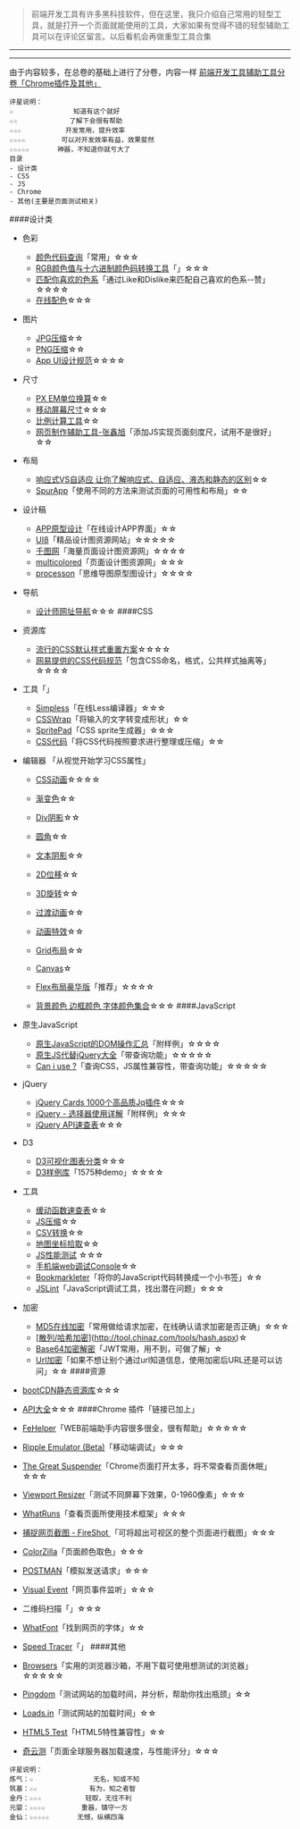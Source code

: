 >前端开发工具有许多黑科技软件，但在这里，我只介绍自己常用的轻型工具，就是打开一个页面就能使用的工具，大家如果有觉得不错的轻型辅助工具可以在评论区留言。以后看机会再做重型工具合集
------
------
由于内容较多，在总卷的基础上进行了分卷，内容一样
[前端开发工具辅助工具分卷「Chrome插件及其他」](http://www.jianshu.com/p/db3dbb1c5b95)
```
评星说明：
☆               知道有这个就好
☆☆             了解下会很有帮助
☆☆☆           开发常用，提升效率
☆☆☆☆         可以对开发效率有益，效果斐然
☆☆☆☆☆       神器，不知道你就亏大了
目录
- 设计类
- CSS
- JS
- Chrome
- 其他(主要是页面测试相关)
```
####设计类
- 色彩
  - [颜色代码查询](http://www.atool.org/colorpicker.php)「常用」☆☆☆
  - [RGB颜色值与十六进制颜色码转换工具](https://convertio.co/zh/rgb-rgba/)「」☆☆☆
  - [匹配你喜欢的色系](http://www.palettable.io/A1C0D1-141B33-DAE3E8-425462-8E9271)「通过Like和Dislike来匹配自己喜欢的色系--赞」☆☆☆☆
  - [在线配色](http://www.shejidaren.com/examples/tools/color-scheme/)☆☆☆
- 图片
  - [JPG压缩](http://compressjpeg.com/)☆☆
  - [PNG压缩](https://tinypng.com/)☆☆
  - [App UI设计规范](http://www.shejidaren.com/examples/tools/chichun/ui-design-spec.html)☆☆☆☆
- 尺寸
  - [PX EM单位换算](http://pxtoem.com/)☆☆
  - [移动屏幕尺寸](http://screensiz.es/)☆☆☆
  - [比例计算工具](http://www.shejidaren.com/examples/tools/aspect/index.html)☆☆
  - [网页制作辅助工具-张鑫旭](http://www.zhangxinxu.com/wordpress/2010/08/%E7%BD%91%E9%A1%B5%E5%88%B6%E4%BD%9C%E8%BE%85%E5%8A%A9%E5%B7%A5%E5%85%B7-jquery%E6%A0%87%E5%B0%BA%E5%8F%82%E8%80%83%E7%BA%BF%E6%8F%92%E4%BB%B6/)「添加JS实现页面刻度尺，试用不是很好」☆☆

- 布局
  - [响应式VS自适应 让你了解响应式、自适应、液态和静态的区别](http://www.shejidaren.com/examples/responsive-web-design)☆☆
  - [SpurApp](http://www.spurapp.com/)「使用不同的方法来测试页面的可用性和布局」☆☆
- 设计稿
  - [APP原型设计](http://www.xiaopiu.com/)「在线设计APP界面」☆☆
  - [UI8](https://www.ui8.net/)「精品设计图资源网站」☆☆☆☆☆
  - [千图网](http://www.58pic.com/)「海量页面设计图资源网」☆☆☆☆
  - [multicolored](http://reeoo.com/category/multicolored)「页面设计图资源网」☆☆☆
  - [processon](https://www.processon.com/)「思维导图原型图设计」☆☆☆☆
- 导航
    - [设计师网址导航](http://hao.uisdc.com/)☆☆☆
####CSS

- 资源库
  -  [流行的CSS默认样式重置方案](http://necolas.github.io/normalize.css)☆☆☆☆
  - [网易提供的CSS代码规范](http://nec.netease.com/)「包含CSS命名，格式，公共样式抽离等」☆☆☆☆
- 工具「」
  - [Simpless](http://wearekiss.com/simpless)「在线Less编译器」☆☆☆
  - [CSSWrap](http://csswarp.eleqtriq.com/)「将输入的文字转变成形状」☆☆
  - [SpritePad](http://spritepad.wearekiss.com/)「CSS sprite生成器」☆☆☆
  - [CSS代码](http://www.css88.com/tool/csstidy/)「将CSS代码按照要求进行整理或压缩」☆☆
- 编辑器 「从视觉开始学习CSS属性」
  - [CSS动画](http://cssanimate.com/)☆☆☆☆
  - [渐变色](http://www.colorzilla.com/gradient-editor/)☆☆
  - [Div阴影](https://testdrive-archive.azurewebsites.net/Graphics/hands-on-css3/hands-on_box-shadow.htm)☆☆

  - [圆角](https://testdrive-archive.azurewebsites.net/Graphics/hands-on-css3/hands-on_border-radius.htm)☆☆
  - [文本阴影](https://testdrive-archive.azurewebsites.net/Graphics/hands-on-css3/hands-on_text-shadow.htm)☆☆
  - [2D位移](https://testdrive-archive.azurewebsites.net/Graphics/hands-on-css3/hands-on_2d-transforms.htm)☆☆
  - [3D旋转](https://testdrive-archive.azurewebsites.net/Graphics/hands-on-css3/hands-on_3d-transforms.htm)☆☆
  - [过渡动画](https://testdrive-archive.azurewebsites.net/Graphics/hands-on-css3/hands-on_transitions.htm)☆☆
  - [动画特效](https://testdrive-archive.azurewebsites.net/Graphics/hands-on-css3/hands-on_animations.htm)☆☆
  - [Grid布局](https://testdrive-archive.azurewebsites.net/Graphics/hands-on-css3/hands-on_grid.htm)☆☆

  - [Canvas](https://testdrive-archive.azurewebsites.net/Graphics/hands-on-css3/hands-on_canvas.htm)☆
  - [Flex布局豪华版](http://the-echoplex.net/flexyboxes/?fixed-height=on&display=flex&flex-direction=row-reverse&flex-wrap=wrap&justify-content=flex-end&align-items=stretch&align-content=stretch&order%5B%5D=0&flex-grow%5B%5D=0&flex-shrink%5B%5D=1&flex-basis%5B%5D=auto&align-self%5B%5D=auto&order%5B%5D=0&flex-grow%5B%5D=0&flex-shrink%5B%5D=1&flex-basis%5B%5D=auto&align-self%5B%5D=auto&order%5B%5D=0&flex-grow%5B%5D=0&flex-shrink%5B%5D=1&flex-basis%5B%5D=auto&align-self%5B%5D=auto)「推荐」☆☆☆☆

  - [背景颜色 边框颜色 字体颜色集合](https://testdrive-archive.azurewebsites.net/Graphics/hands-on-css3/hands-on_transparency.htm)☆☆☆
####JavaScript
- 原生JavaScript
  - [原生JavaScript的DOM操作汇总](http://harttle.com/2015/10/01/javascript-dom-api.html)「附样例」☆☆☆☆
  - [原生JS代替jQuery大全](http://youmightnotneedjquery.com/)「带查询功能」☆☆☆☆☆
  - [Can i use ?](http://caniuse.com/#)「查询CSS，JS属性兼容性，带查询功能」☆☆☆☆☆
-  jQuery
   - [jQuery Cards 1000个高品质Jq插件](http://jquerycards.com/)☆☆☆
   - [jQuery - 选择器使用详解](http://www.hangge.com/blog/cache/detail_1390.html)「附样例」☆☆☆
   - [jQuery API速查表](http://www.jq22.com/chm/jquery1.8.3.html)☆☆☆
- D3
  - [D3可视化图表分类](http://selection.datavisualization.ch/)☆☆☆
  - [D3样例库](http://christopheviau.com/d3list/gallery.html)「1575种demo」☆☆☆☆
- 工具
  - [缓动函数速查表](http://easings.net/zh-cn)☆☆
  - [JS压缩](http://tool.css-js.com/)☆☆
  - [CSV转换](http://papaparse.com/demo)☆☆
  - [地图坐标拾取](http://api.map.baidu.com/lbsapi/getpoint/index.html)☆☆
  - [JS性能测试](https://link.zhihu.com/?target=http%3A//jsperf.com) ☆☆☆
  - [手机端web调试Console](https://jsconsole.com/)☆☆
  - [Bookmarkleter](http://chris.zarate.org/bookmarkleter)「将你的JavaScript代码转换成一个小书签」☆☆
  - [JSLint](http://www.jslint.com/)「JavaScript调试工具，找出潜在问题」☆☆☆
- 加密
  - [MD5在线加密](http://tool.chinaz.com/Tools/md5.aspx)「常用做给请求加密，在线确认请求加密是否正确」☆☆☆
  - [[散列/哈希加密](http://tool.chinaz.com/tools/hash.aspx)](http://tool.chinaz.com/tools/hash.aspx)☆
  - [Base64加密解密](http://tool.chinaz.com/tools/base64.aspx)「JWT常用，用不到，可做了解」☆
  - [Url加密](http://tool.chinaz.com/tools/urlcrypt.aspx)「如果不想让别个通过url知道信息，使用加密后URL还是可以访问」☆☆
####资源
-  [bootCDN静态资源库](http://www.bootcdn.cn/)☆☆☆
- [API大全](https://github.com/TonnyL/Awesome_APIs/blob/master/Chinese.md)☆☆☆
####Chrome 插件「链接已加上」
- [FeHelper](https://chrome.google.com/webstore/detail/web%E5%89%8D%E7%AB%AF%E5%8A%A9%E6%89%8Bfehelper/pkgccpejnmalmdinmhkkfafefagiiiad/reviews?utm_source=chrome-ntp-icon)「WEB前端助手内容很多很全，很有帮助」☆☆☆☆☆
-  [Ripple Emulator (Beta)](https://chrome.google.com/webstore/detail/ripple-emulator-beta/geelfhphabnejjhdalkjhgipohgpdnoc?utm_source=chrome-ntp-icon)「移动端调试」☆☆☆
- [The Great Suspender](https://chrome.google.com/webstore/detail/the-great-suspender/klbibkeccnjlkjkiokjodocebajanakg?utm_source=chrome-ntp-icon)「Chrome页面打开太多，将不常查看页面休眠」☆☆☆
-  [Viewport Resizer](https://chrome.google.com/webstore/detail/viewport-resizer/kapnjjcfcncngkadhpmijlkblpibdcgm?utm_source=chrome-ntp-icon)「测试不同屏幕下效果，0-1960像素」☆☆☆
-   [WhatRuns](https://chrome.google.com/webstore/detail/whatruns/cmkdbmfndkfgebldhnkbfhlneefdaaip?utm_source=chrome-ntp-icon)「查看页面所使用技术框架」☆☆☆
- [捕捉网页截图  - FireShot ](https://chrome.google.com/webstore/detail/take-webpage-screenshots/mcbpblocgmgfnpjjppndjkmgjaogfceg?utm_source=chrome-ntp-icon)「可将超出可视区的整个页面进行截图」☆☆☆
- [ColorZilla](https://chrome.google.com/webstore/detail/colorzilla/bhlhnicpbhignbdhedgjhgdocnmhomnp?utm_source=chrome-ntp-icon)「页面颜色取色」☆☆☆
- [POSTMAN](https://chrome.google.com/webstore/detail/postman-interceptor/aicmkgpgakddgnaphhhpliifpcfhicfo?utm_source=chrome-ntp-icon)「模拟发送请求」☆☆☆
- [Visual Event](https://chrome.google.com/webstore/detail/visual-event/pbmmieigblcbldgdokdjpioljjninaim?utm_source=chrome-ntp-icon)「网页事件监听」☆☆☆
- 二维码扫描「」☆☆☆
- [WhatFont](https://chrome.google.com/webstore/detail/whatfont/jabopobgcpjmedljpbcaablpmlmfcogm?utm_source=chrome-ntp-icon)「找到网页的字体」☆☆
- [Speed Tracer](https://chrome.google.com/webstore/detail/imacros-for-chrome/cplklnmnlbnpmjogncfgfijoopmnlemp?utm_source=chrome-ntp-icon)「」
####其他
- [Browsers](http://www.spoon.net/browsers/)「实用的浏览器沙箱，不用下载可使用想测试的浏览器」☆☆☆☆☆
- [Pingdom](http://fpt.pingdom.com/)「测试网站的加载时间，并分析，帮助你找出瓶颈」☆☆
- [Loads.in](http://loads.in/)「测试网站的加载时间」☆☆
- [HTML5 Test](http://www.html5test.com/)「HTML5特性兼容性」☆☆
- [奇云测](http://ce.cloud.360.cn/task)「页面全球服务器加载速度，与性能评分」☆☆☆
```
评星说明：
炼气：☆               无名，知或不知
筑基：☆☆             有为，知之者智
金丹：☆☆☆           轻取，无往不利
元婴：☆☆☆☆         重器，镇守一方
金仙：☆☆☆☆☆       无憾，纵横四海
```
